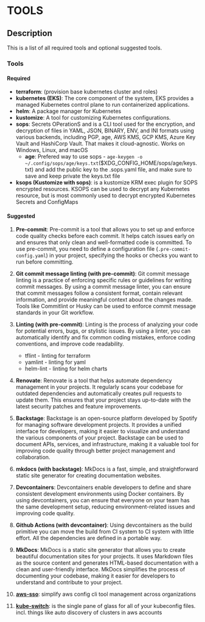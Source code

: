 # TOOLS

## Description

This is a list of all required tools and optional suggested tools.

### Tools

#### Required

* **terraform**: (provision base kubernetes cluster and roles)
* **kubernetes (EKS)**: The core component of the system, EKS provides a managed Kubernetes control plane to run containerized applications.
* **helm**: A package manager for Kubernetes
* **kustomize**: A tool for customizing Kubernetes configurations.
* **sops**: Secrets OPerationS and is a CLI tool used for the encryption, and decryption of files in YAML, JSON, BINARY, ENV, and INI formats using various backends, including PGP, age, AWS KMS, GCP KMS, Azure Key Vault and HashiCorp Vault. That makes it cloud-agnostic. Works on Windows, Linux, and macOS
  * **age**: Prefered way to use sops - `age-keygen -o ~/.config/sops/age/keys.txt`($XDG_CONFIG_HOME/sops/age/keys.txt) and add the public key to the .sops.yaml file, and make sure to save and keep private the keys.txt file
* **ksops (Kustomize with sops)**: is a kustomize KRM exec plugin for SOPS encrypted resources. KSOPS can be used to decrypt any Kubernetes resource, but is most commonly used to decrypt encrypted Kubernetes Secrets and ConfigMaps

#### Suggested

1. **Pre-commit**: Pre-commit is a tool that allows you to set up and enforce code quality checks before each commit. It helps catch issues early on and ensures that only clean and well-formatted code is committed. To use pre-commit, you need to define a configuration file (`.pre-commit-config.yaml`) in your project, specifying the hooks or checks you want to run before committing.

1. **Git commit message linting (with pre-commit)**: Git commit message linting is a practice of enforcing specific rules or guidelines for writing commit messages. By using a commit message linter, you can ensure that commit messages follow a consistent format, contain relevant information, and provide meaningful context about the changes made. Tools like Commitlint or Husky can be used to enforce commit message standards in your Git workflow.

1. **Linting (with pre-commit)**: Linting is the process of analyzing your code for potential errors, bugs, or stylistic issues. By using a linter, you can automatically identify and fix common coding mistakes, enforce coding conventions, and improve code readability.
    * tflint - linting for terraform
    * yamlint - linting for yaml
    * helm-lint - linting for helm charts

1. **Renovate**: Renovate is a tool that helps automate dependency management in your projects. It regularly scans your codebase for outdated dependencies and automatically creates pull requests to update them. This ensures that your project stays up-to-date with the latest security patches and feature improvements.

1. **Backstage**: Backstage is an open-source platform developed by Spotify for managing software development projects. It provides a unified interface for developers, making it easier to visualize and understand the various components of your project. Backstage can be used to document APIs, services, and infrastructure, making it a valuable tool for improving code quality through better project management and collaboration.

1. **mkdocs (with backstage)**: MkDocs is a fast, simple, and straightforward static site generator for creating documentation websites.

1. **Devcontainers**: Devcontainers enable developers to define and share consistent development environments using Docker containers. By using devcontainers, you can ensure that everyone on your team has the same development setup, reducing environment-related issues and improving code quality.

1. **Github Actions (with devcontainer)**: Using devcontainers as the build primitive you can move the build from CI system to CI system with little effort. All the dependencies are defined in a portable way.

1. **MkDocs**: MkDocs is a static site generator that allows you to create beautiful documentation sites for your projects. It uses Markdown files as the source content and generates HTML-based documentation with a clean and user-friendly interface. MkDocs simplifies the process of documenting your codebase, making it easier for developers to understand and contribute to your project.

1. **[aws-sso](https://github.com/synfinatic/aws-sso-cli)**: simplify aws config cli tool management across organizations

1. **[kube-switch](https://github.com/danielfoehrKn/kubeswitch)**: is the single pane of glass for all of your kubeconfig files. incl. things like auto discovery of clusters in aws accounts
